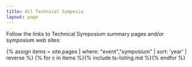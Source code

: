 ```yaml
---
title: All Technical Symposia
layout: page
---
```


Follow the links to Technical Symposium summary pages and/or symposium web sites:

{% assign items = site.pages | where: "event","symposium" | sort: 'year' | reverse %}
{% for c in items %}{% include ts-listing.md %}{% endfor %}

